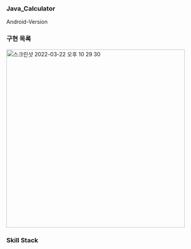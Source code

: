 ### Java_Calculator
Android-Version

### 구현 목록
<img width="466" alt="스크린샷 2022-03-22 오후 10 29 30" src="https://user-images.githubusercontent.com/102028778/159494341-fee7e7ee-067a-45b0-9b2c-f70a47e84403.png">

### Skill Stack


